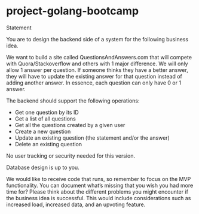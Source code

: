 # project-golang-bootcamp

Statement

You are to design the backend side of a system for the following business idea.

We want to build a site called QuestionsAndAnswers.com that will compete with Quora/Stackoverflow and others with 1 major difference. We will only allow 1 answer per question. If someone thinks they have a better answer, they will have to update the existing answer for that question instead of adding another answer. In essence, each question can only have 0 or 1 answer.

The backend should support the following operations:
- Get one question by its ID
- Get a list of all questions
- Get all the questions created by a given user
- Create a new question
- Update an existing question (the statement and/or the answer)
- Delete an existing question

No user tracking or security needed for this version.

Database design is up to you.

We would like to receive code that runs, so remember to focus on the MVP functionality. You can document what’s missing that you wish you had more time for? Please think about the different problems you might encounter if the business idea is successful. This would include considerations such as increased load, increased data, and an upvoting feature.